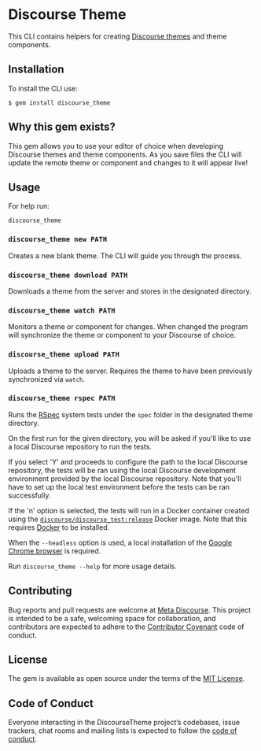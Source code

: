 # Discourse Theme

This CLI contains helpers for creating [Discourse themes](https://meta.discourse.org/c/theme) and theme components.

## Installation

To install the CLI use:

    $ gem install discourse_theme

## Why this gem exists?

This gem allows you to use your editor of choice when developing Discourse themes and theme components. As you save files the CLI will update the remote theme or component and changes to it will appear live!

## Usage

For help run:

```
discourse_theme
```

### `discourse_theme new PATH`

Creates a new blank theme. The CLI will guide you through the process.

### `discourse_theme download PATH`

Downloads a theme from the server and stores in the designated directory.

### `discourse_theme watch PATH`

Monitors a theme or component for changes. When changed the program will synchronize the theme or component to your Discourse of choice.

### `discourse_theme upload PATH`

Uploads a theme to the server. Requires the theme to have been previously synchronized via `watch`.

### `discourse_theme rspec PATH`

Runs the [RSpec](https://rspec.info/) system tests under the `spec` folder in the designated theme directory.

On the first run for the given directory, you will be asked if you'll like to use a local Discourse repository to run the tests.

If you select 'Y' and proceeds to configure the path to the local Discourse repository, the tests will be ran using the local Discourse development environment provided by the local Discourse repository. Note that you'll have to set up the local test environment before
the tests can be ran successfully.

If the 'n' option is selected, the tests will run in a Docker container created using the [`discourse/discourse_test:release`](https://hub.docker.com/r/discourse/discourse_test) Docker image. Note that this requires [Docker](https://docs.docker.com/engine/install/) to be installed.

When the `--headless` option is used, a local installation of the [Google Chrome browser](https://www.google.com/chrome/) is required.

Run `discourse_theme --help` for more usage details.

## Contributing

Bug reports and pull requests are welcome at [Meta Discourse](https://meta.discourse.org). This project is intended to be a safe, welcoming space for collaboration, and contributors are expected to adhere to the [Contributor Covenant](http://contributor-covenant.org) code of conduct.

## License

The gem is available as open source under the terms of the [MIT License](https://opensource.org/licenses/MIT).

## Code of Conduct

Everyone interacting in the DiscourseTheme project’s codebases, issue trackers, chat rooms and mailing lists is expected to follow the [code of conduct](https://github.com/discourse/discourse_theme/blob/main/CODE_OF_CONDUCT.md).
